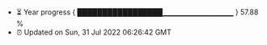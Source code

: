 - ⏳ Year progress { █████████████████▁▁▁▁▁▁▁▁▁▁▁▁▁ } 57.88 %
- ⏰ Updated on Sun, 31 Jul 2022 06:26:42 GMT

